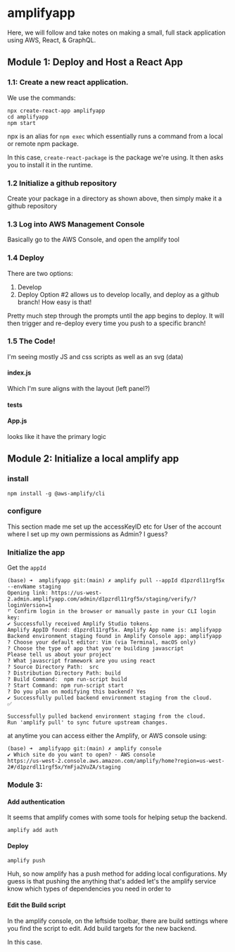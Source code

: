

# amplifyapp

Here, we will follow and take notes on making a small, full stack application
using AWS, React, \& GraphQL.

## Module 1: Deploy and Host a React App

### 1.1: Create a new react application.

We use the commands:
```
npx create-react-app amplifyapp
cd amplifyapp
npm start
```
npx is an alias for `npm exec` which essentially runs a command
from a local or remote npm package.

In this case, `create-react-package` is the package we're using.
It then asks you to install it in the runtime.

### 1.2 Initialize a github repository

Create your package in a directory as shown above,
then simply make it a github repository

### 1.3 Log into AWS Management Console

Basically go to the AWS Console, and open the amplify tool

### 1.4 Deploy

There are two options:
1. Develop
2. Deploy
Option #2 allows us to develop locally, and deploy as a github branch!
How easy is that!

Pretty much step through the prompts until the app begins to deploy.
It will then trigger and re-deploy every time you push to a specific branch!

### 1.5 The Code!
I'm seeing mostly JS and css scripts as well as an svg (data)

#### index.js 
Which I'm sure aligns with the layout (left panel?)

#### tests 

#### App.js 
looks like it have the primary logic

## Module 2: Initialize a local amplify app

### install

```
npm install -g @aws-amplify/cli
```

### configure

This section made me set up the accessKeyID etc for User of the account 
where I set up my own permissions as Admin? I guess?

### Initialize the app

Get the `appId`

```
(base) ➜  amplifyapp git:(main) ✗ amplify pull --appId d1pzrdl11rgf5x --envName staging
Opening link: https://us-west-2.admin.amplifyapp.com/admin/d1pzrdl11rgf5x/staging/verify/?loginVersion=1
⠋ Confirm login in the browser or manually paste in your CLI login key:
✔ Successfully received Amplify Studio tokens.
Amplify AppID found: d1pzrdl11rgf5x. Amplify App name is: amplifyapp
Backend environment staging found in Amplify Console app: amplifyapp
? Choose your default editor: Vim (via Terminal, macOS only)
? Choose the type of app that you're building javascript
Please tell us about your project
? What javascript framework are you using react
? Source Directory Path:  src
? Distribution Directory Path: build
? Build Command:  npm run-script build
? Start Command: npm run-script start
? Do you plan on modifying this backend? Yes
✔ Successfully pulled backend environment staging from the cloud.
✅

Successfully pulled backend environment staging from the cloud.
Run 'amplify pull' to sync future upstream changes.
```

at anytime you can access either the Amplify, or AWS console using:
```
(base) ➜  amplifyapp git:(main) ✗ amplify console
✔ Which site do you want to open? · AWS console
https://us-west-2.console.aws.amazon.com/amplify/home?region=us-west-2#/d1pzrdl11rgf5x/YmFja2VuZA/staging
``` 

### Module 3: 

#### Add authentication

It seems that amplify comes with some tools for helping setup the
backend.

```
amplify add auth
```

#### Deploy

```
amplify push
```

Huh, so now amplify has a push method
for adding local configurations. 
My guess is that pushing the anything that's added
let's the amplify service know which types of dependencies you
need in order to 

#### Edit the Build script

In the amplify console, on the leftside toolbar,
there are build settings where you find the script to
edit. Add build targets for the new backend.

In this case.
